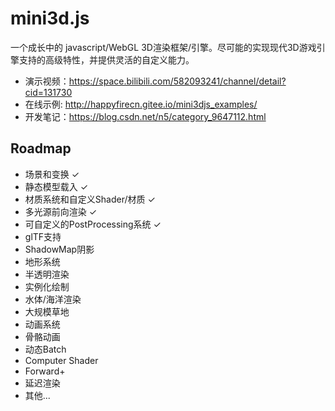 # mini3d.js
一个成长中的 javascript/WebGL 3D渲染框架/引擎。尽可能的实现现代3D游戏引擎支持的高级特性，并提供灵活的自定义能力。

* 演示视频：https://space.bilibili.com/582093241/channel/detail?cid=131730
* 在线示例: http://happyfirecn.gitee.io/mini3djs_examples/
* 开发笔记：https://blog.csdn.net/n5/category_9647112.html

## Roadmap
* 场景和变换 ✓ 
* 静态模型载入 ✓ 
* 材质系统和自定义Shader/材质 ✓ 
* 多光源前向渲染 ✓ 
* 可自定义的PostProcessing系统 ✓ 
* glTF支持
* ShadowMap阴影
* 地形系统
* 半透明渲染
* 实例化绘制
* 水体/海洋渲染
* 大规模草地
* 动画系统
* 骨骼动画
* 动态Batch
* Computer Shader
* Forward+
* 延迟渲染
* 其他...







